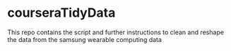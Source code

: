 # courseraTidyData
This repo contains the script and further instructions to clean and reshape the data from the samsung wearable computing data
